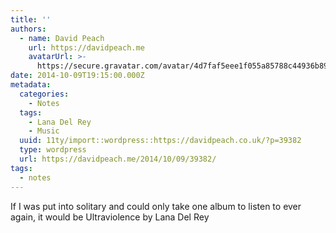 ```yaml
---
title: ''
authors:
  - name: David Peach
    url: https://davidpeach.me
    avatarUrl: >-
      https://secure.gravatar.com/avatar/4d7faf5eee1f055a85788c44936b8995eaab6dfb004e7854ec747ccb272e91ee?s=96&d=mm&r=g
date: 2014-10-09T19:15:00.000Z
metadata:
  categories:
    - Notes
  tags:
    - Lana Del Rey
    - Music
  uuid: 11ty/import::wordpress::https://davidpeach.co.uk/?p=39382
  type: wordpress
  url: https://davidpeach.me/2014/10/09/39382/
tags:
  - notes
---
```

If I was put into solitary and could only take one album to listen to ever again, it would be Ultraviolence by Lana Del Rey